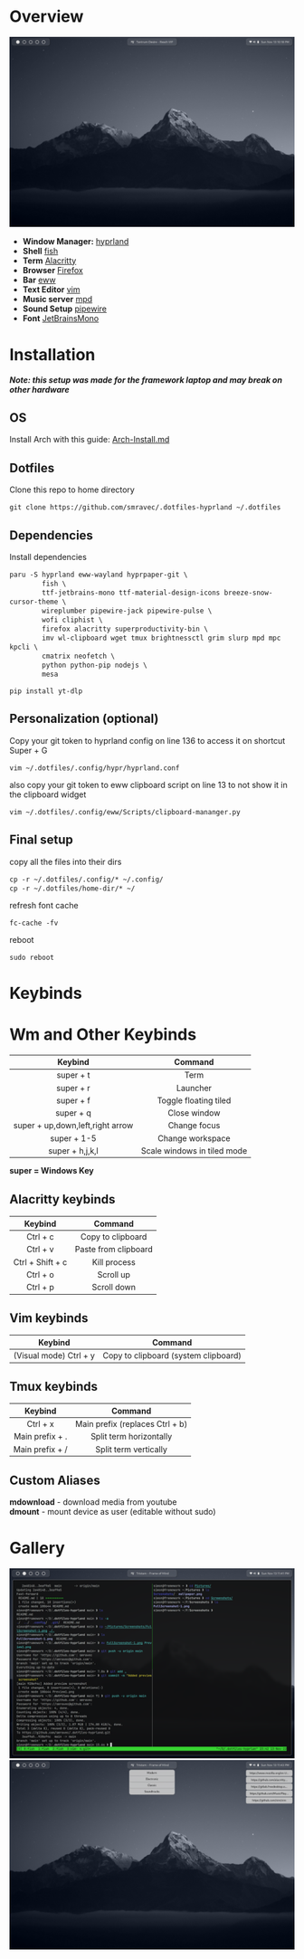 # Overview
<img src=Preview1.png/>

- **Window Manager:** [hyprland](https://github.com/hyprwm/Hyprland)
- **Shell** [fish](https://github.com/fish-shell/fish-shell)
- **Term** [Alacritty](https://github.com/alacritty/alacritty)
- **Browser** [Firefox](https://www.mozilla.org/en-US/firefox/) 
- **Bar** [eww](https://github.com/elkowar/eww)
- **Text Editor** [vim](https://github.com/vim/vim)
- **Music server** [mpd](https://github.com/MusicPlayerDaemon/MPD)
- **Sound Setup** [pipewire](https://gitlab.freedesktop.org/pipewire/pipewire/)
- **Font** [JetBrainsMono](https://github.com/JetBrains/JetBrainsMono)

# Installation
***Note: this setup was made for the framework laptop and may break on other hardware***
## OS
Install Arch with this guide: <a href=Arch-Install.md>Arch-Install.md<a/>

## Dotfiles
Clone this repo to home directory
```
git clone https://github.com/smravec/.dotfiles-hyprland ~/.dotfiles
```

## Dependencies
Install dependencies
```
paru -S hyprland eww-wayland hyprpaper-git \
        fish \
        ttf-jetbrains-mono ttf-material-design-icons breeze-snow-cursor-theme \
        wireplumber pipewire-jack pipewire-pulse \
        wofi cliphist \
        firefox alacritty superproductivity-bin \
        imv wl-clipboard wget tmux brightnessctl grim slurp mpd mpc kpcli \
        cmatrix neofetch \
        python python-pip nodejs \
        mesa
```
```
pip install yt-dlp
```

## Personalization (optional)
Copy your git token to hyprland config on line 136 to access it on shortcut Super + G
```
vim ~/.dotfiles/.config/hypr/hyprland.conf
```
also copy your git token to eww clipboard script on line 13 to not show it in the clipboard widget
```
vim ~/.dotfiles/.config/eww/Scripts/clipboard-mananger.py
```

## Final setup
copy all the files into their dirs
```
cp -r ~/.dotfiles/.config/* ~/.config/
cp -r ~/.dotfiles/home-dir/* ~/
```
refresh font cache
```
fc-cache -fv
```
reboot
```
sudo reboot
```
# Keybinds
# Wm and Other Keybinds
|Keybind|Command|
|:-----:|:------:|
| super + t | Term|
|super + r | Launcher|
|super + f | Toggle floating tiled|
|super + q | Close window|
|super + up,down,left,right arrow| Change focus|
|super + 1-5| Change workspace|
|super + h,j,k,l| Scale windows in tiled mode| 

****super = Windows Key****
## Alacritty keybinds
|Keybind|Command|
|:-----:|:------:|
|Ctrl + c| Copy to clipboard|
|Ctrl + v | Paste from clipboard|
|Ctrl + Shift + c| Kill process|
|Ctrl + o| Scroll up|
|Ctrl + p| Scroll down|

## Vim keybinds
|Keybind|Command|
|:-----:|:------:|
|(Visual mode) Ctrl + y | Copy to clipboard (system clipboard)|

## Tmux keybinds
|Keybind|Command|
|:-----:|:------:|
|Ctrl + x| Main prefix (replaces Ctrl + b)|
|Main prefix + .| Split term horizontally|
|Main prefix + /| Split term vertically|

## Custom Aliases
**mdownload** - download media from youtube <br/>
**dmount** - mount device as user (editable without sudo) <br/>

# Gallery
<img src=Preview2.png/>
<img src=Preview3.png/>
